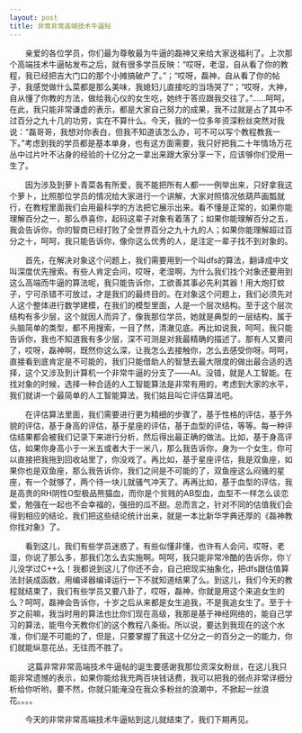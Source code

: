 ```yaml
---
layout: post
title: 非常非常高端技术牛逼帖
---
```

&emsp;&emsp;亲爱的各位学员，你们最为尊敬最为牛逼的磊神又来给大家送福利了。上次那个高端技术牛逼帖发布之后，就有很多学员反映：“哎呀，老湿，自从看了你的教程，我已经把吉大门口的那个小摊搞破产了。”；“哎呀，磊神，自从看了你的帖子，我感觉做什么菜都是那么美味，我媳妇儿直接吃的当场哭了”；“哎呀，大神，自从懂了你教的方法，做给我心仪的女生吃，她终于答应跟我交往了。”……呵呵，在此，我只能非常谦虚的表示，都是大家自己努力的成果，我不过就是占了其中不过百分之九十几的功劳，实在不算什么。今天，我的一位多年资深粉丝突然对我说：“磊哥哥，我想对你表白，但我不知道该怎么办，可不可以写个教程教我一下。”考虑到我的学员都是基本单身，也有这方面需要，我只好把我二十年情场万花丛中过片叶不沾身的经验的十亿分之一拿出来跟大家分享一下，应该够你们受用一生了。
     
&emsp;&emsp;因为涉及到萝卜青菜各有所爱，我不能把所有人都一一例举出来，只好拿我这个萝卜，比照那位学员的情况给大家进行一个讲解，大家对照情况依葫芦画瓢就行，在教程里面我们会用最科学的方法把它展示出来。看不懂是正常的，如果你能理解百分之一，那么恭喜你，起码这辈子对象有着落了；如果你能理解百分之五，我会告诉你，你的智商已经打败了全世界百分之九十九的人；如果你能理解超过百分之十，呵呵，我只能告诉你，像你这么优秀的人，是注定一辈子找不到对象的。
    
&emsp;&emsp;首先，在解决对象这个问题上，我们需要用到一个叫dfs的算法，翻译成中文叫深度优先搜索。有些人肯定会问，哎呀，老湿啊，为什么我们找个对象还要用到这么高端而牛逼的算法呢，我只能告诉你，工欲善其事必先利其器！用大炮打蚊子，宁可杀错不可放过，才是我们的最终目的。在对象这个问题上，我们必须先对人这个整体进行数学建模，在我们的模型里面，人是一个层次结构。至于这个层次结构有多少层，这个就因人而异了，像我那位学员，她就是典型的一层结构，属于头脑简单的类型，都不用搜索，一目了然，清澈见底。再比如说我，呵呵，我只能告诉你，我也不知道我有多少层，深不可测是对我最精确的描述了。那有人又要问了，哎呀，磊神啊，既然你这么深，让我怎么去接触你，怎么去感受你呀。呵呵，直接看到底肯定是不可能的，我们只能借助人的智慧去最大限度的做出最合适的选择，这个又涉及到计算机一个非常牛逼的分支了——AI。没错，就是人工智能。在找对象的时候，选择一种合适的人工智能算法是非常有用的，考虑到大家的水平，我们就讲一个最简单的人工智能算法，我们姑且叫它评估算法吧。

&emsp;&emsp;在评估算法里面，我们需要进行更为精细的步骤了，基于性格的评估，基于外貌的评估，基于身高的评估，基于星座的评估，基于血型的评估，等等。每一种评估结果都会被我们记录下来进行分析，然后得出最正确的做法。比如，基于身高评估，如果你身高小于一米五或者大于一米八，那么我告诉你，身为一个女生，你可以直接把我拖到回收站里了，你没戏了。再比如，基于星座评估，我是双鱼座，如果你也是双鱼座，那么我告诉你，我们之间是不可能的了，双鱼座这么闷骚的星座，有一个就够了，两个待一块儿就骚气冲天了。再再比如，基于血型的评估，我是高贵的RH阴性O型极品熊猫血，而你是个贫贱的AB型血，血型不一样怎么谈恋爱，勉强在一起也不会幸福的，强扭的瓜不甜。总而言之，针对不同的估值我们会得到相应的结论，我们把这些结论统计出来，就是一本比新华字典还厚的《磊神教你找对象》了。

&emsp;&emsp;看到这儿，我们有些学员迷惑了，有些似懂非懂，也许有人会问，哎呀，老湿，你说了那么多，那我们怎么去实施啊。呵呵，我只能非常冷酷的告诉你，你丫儿没学过C++么！我都说到这儿了你还不会，自己把现实抽象化，把dfs跟估值算法封装成函数，用编译器编译运行一下不就知道结果了么。到这儿，我们今天的教程就结束了，我们有些学员又要八卦了，哎呀，磊神，你就是用这个来追女生的么？呵呵，磊神会告诉你，十岁之后从来都是女生追我，不是我追女生了。至于十岁之前嘛，我当时用的算法也比你们现在高级，我那是基于神经网络的，能自己学习的算法，能甩今天教你们的这个教程八条街。所以说，要达到我现在的这个水准，你们是不可能的了，但是，只要掌握了我这十亿分之一的百分之一的能力，你们就能纵意花丛，无往而不胜了。

&emsp;&emsp; 这篇非常非常高端技术牛逼帖的诞生要感谢我那位资深女粉丝，在这儿我只能非常遗憾的表示，如果你能给我充两百块钱话费，我可以把我的弱点非常详细分析给你听哟，要不然，你就只能淹没在我众多粉丝的浪潮中，不掀起一丝浪花。。。。

&emsp;&emsp;今天的非常非常高端技术牛逼帖到这儿就结束了，我们下期再见。 
